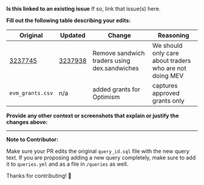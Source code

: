 **Is this linked to an existing issue**
If so, link that issue(s) here.

**Fill out the following table describing your edits:**

| Original | Updated | Change | Reasoning |
|---|---|---|---|
| [3237745](https://dune.com/queries/3237745) | [3237938](https://dune.com/queries/3238935) | Remove sandwich traders using dex.sandwiches | We should only care about traders who are not doing MEV |
| `evm_grants.csv` | n/a | added grants for Optimism | captures approved grants only |

**Provide any other context or screenshots that explain or justify the changes above:**

---

**Note to Contributor:**

Make sure your PR edits the original `query_id.sql` file with the new query text. If you are proposing adding a new query completely, make sure to add it to `queries.yml` and as a file in `/queries` as well.

Thanks for contributing! 🙏